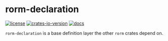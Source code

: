 # rorm-declaration

[![license](https://img.shields.io/github/license/rorm-orm/rorm-declaration?label=License)](LICENSE)
[![crates-io-version](https://img.shields.io/crates/v/rorm-declaration)](https://crates.io/crates/rorm-declaration)
[![docs](https://img.shields.io/docsrs/rorm-declaration?label=Docs)](https://docs.rs/rorm-declaration/)

`rorm-declaration` is a base definition layer the other `rorm` crates depend on.
